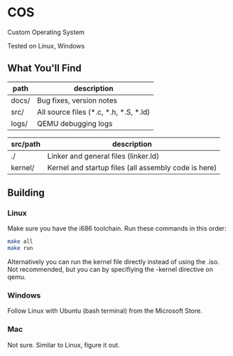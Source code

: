 # COS

Custom Operating System

Tested on Linux, Windows

## What You'll Find

| path | description |
|-|-|
| docs/ | Bug fixes, version notes |
| src/ | All source files (\*.c, \*.h, \*.S, \*.ld) |
| logs/ | QEMU debugging logs |

| src/path | description |
|-|-|
| ./ | Linker and general files (linker.ld) |
| kernel/ | Kernel and startup files (all assembly code is here) |

## Building

### Linux

Make sure you have the i686 toolchain. Run these commands in this order:

```bash
make all
make run
```

Alternatively you can run the kernel file directly instead of using the .iso. Not recommended, but you can by specifiying the -kernel directive on qemu.

### Windows

Follow Linux with Ubuntu (bash terminal) from the Microsoft Store.

### Mac

Not sure. Similar to Linux, figure it out.
